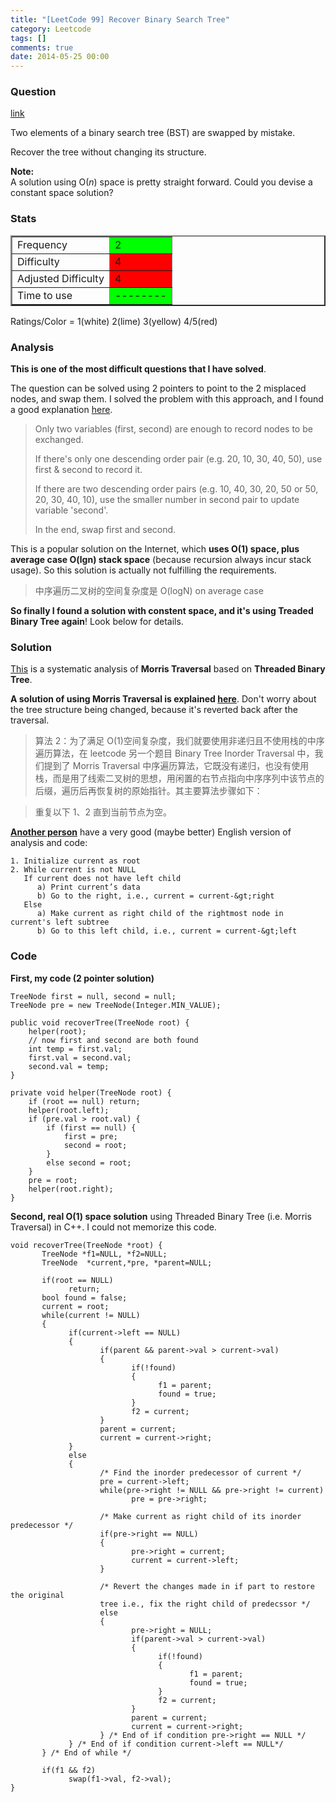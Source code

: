 ```yaml
---
title: "[LeetCode 99] Recover Binary Search Tree"
category: Leetcode
tags: []
comments: true
date: 2014-05-25 00:00
---
```



### Question

[link](https://oj.leetcode.com/problems/recover-binary-search-tree/)

<div class="question-content">
            <p></p><p>
Two elements of a binary search tree (BST) are swapped by mistake.</p>

<p>Recover the tree without changing its structure.
</p>

<b>Note:</b><br>
A solution using O(<i>n</i>) space is pretty straight forward. Could you devise a constant space solution?

<p></p>

<p></p>
</div>

### Stats

<table border="2">
	<tr>
		<td>Frequency</td>
		<td bgcolor="lime">2</td>
	</tr>
	<tr>
		<td>Difficulty</td>
		<td bgcolor="red">4</td>
	</tr>
	<tr>
		<td>Adjusted Difficulty</td>
		<td bgcolor="red">4</td>
	</tr>
	<tr>
		<td>Time to use</td>
		<td bgcolor="lime">--------</td>
	</tr>
</table>

Ratings/Color = 1(white) 2(lime) 3(yellow) 4/5(red)

### Analysis

**This is one of the most difficult questions that I have solved**.

The question can be solved using 2 pointers to point to the 2 misplaced nodes, and swap them. I solved the problem with this approach, and I found a good explanation [here](http://chaoren.is-programmer.com/posts/42931.html).

> Only two variables (first, second) are enough to record nodes to be exchanged.
>
> If there's only one descending order pair (e.g. 20, 10, 30, 40, 50), use first & second to record it.
>
> If there are two descending order pairs (e.g. 10, 40, 30, 20, 50 or 50, 20, 30, 40, 10), use the smaller number in second pair to update variable 'second'.
>
> In the end, swap first and second.

This is a popular solution on the Internet, which **uses O(1) space, plus average case O(lgn) stack space** (because recursion always incur stack usage). So this solution is actually not fulfilling the requirements.

> 中序遍历二叉树的空间复杂度是 O(logN) on average case

**So finally I found a solution with constent space, and it's using Treaded Binary Tree again**! Look below for details.

### Solution

[This](http://www.geeksforgeeks.org/inorder-tree-traversal-without-recursion-and-without-stack/) is a systematic analysis of **Morris Traversal** based on **Threaded Binary Tree**.

**A solution of using Morris Traversal is explained [here](http://www.cnblogs.com/TenosDoIt/p/3445682.html)**. Don't worry about the tree structure being changed, because it's reverted back after the traversal.

> 算法 2：为了满足 O(1)空间复杂度，我们就要使用非递归且不使用栈的中序遍历算法，在 leetcode 另一个题目 Binary Tree Inorder Traversal 中，我们提到了 Morris Traversal 中序遍历算法，它既没有递归，也没有使用栈，而是用了线索二叉树的思想，用闲置的右节点指向中序序列中该节点的后缀，遍历后再恢复树的原始指针。其主要算法步骤如下：

> 重复以下 1、2 直到当前节点为空。

**[Another person](http://fisherlei.blogspot.sg/2012/12/leetcode-recover-binary-search-tree.html)** have a very good (maybe better) English version of analysis and code:

    1. Initialize current as root
    2. While current is not NULL
       If current does not have left child
          a) Print current’s data
          b) Go to the right, i.e., current = current-&gt;right
       Else
          a) Make current as right child of the rightmost node in current's left subtree
          b) Go to this left child, i.e., current = current-&gt;left

### Code

**First, my code (2 pointer solution)**

    TreeNode first = null, second = null;
    TreeNode pre = new TreeNode(Integer.MIN_VALUE);

    public void recoverTree(TreeNode root) {
        helper(root);
        // now first and second are both found
        int temp = first.val;
        first.val = second.val;
        second.val = temp;
    }

    private void helper(TreeNode root) {
        if (root == null) return;
        helper(root.left);
        if (pre.val > root.val) {
            if (first == null) {
                first = pre;
                second = root;
            }
            else second = root;
        }
        pre = root;
        helper(root.right);
    }

**Second, real O(1) space solution** using Threaded Binary Tree (i.e. Morris Traversal) in C++. I could not memorize this code.

    void recoverTree(TreeNode *root) {
           TreeNode *f1=NULL, *f2=NULL;
           TreeNode  *current,*pre, *parent=NULL;

           if(root == NULL)
                 return;
           bool found = false;
           current = root;
           while(current != NULL)
           {
                 if(current->left == NULL)
                 {
                        if(parent && parent->val > current->val)
                        {
                               if(!found)
                               {
                                     f1 = parent;
                                     found = true;
                               }
                               f2 = current;
                        }
                        parent = current;
                        current = current->right;
                 }
                 else
                 {
                        /* Find the inorder predecessor of current */
                        pre = current->left;
                        while(pre->right != NULL && pre->right != current)
                               pre = pre->right;

                        /* Make current as right child of its inorder predecessor */
                        if(pre->right == NULL)
                        {
                               pre->right = current;
                               current = current->left;
                        }

                        /* Revert the changes made in if part to restore the original
                        tree i.e., fix the right child of predecssor */
                        else
                        {
                               pre->right = NULL;
                               if(parent->val > current->val)
                               {
                                     if(!found)
                                     {
                                            f1 = parent;
                                            found = true;
                                     }
                                     f2 = current;
                               }
                               parent = current;
                               current = current->right;
                        } /* End of if condition pre->right == NULL */
                 } /* End of if condition current->left == NULL*/
           } /* End of while */

           if(f1 && f2)
                 swap(f1->val, f2->val);
    }
